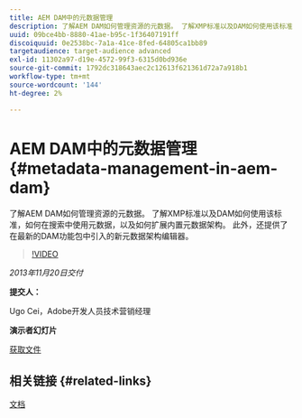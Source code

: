 ```yaml
---
title: AEM DAM中的元数据管理
description: 了解AEM DAM如何管理资源的元数据。 了解XMP标准以及DAM如何使用该标准，如何在搜索中使用元数据，以及如何扩展内置元数据架构。 此外，还提供了在最新的DAM功能包中引入的新元数据架构编辑器。
uuid: 09bce4bb-8880-41ae-b95c-1f36407191ff
discoiquuid: 0e2538bc-7a1a-41ce-8fed-64805ca1bb89
targetaudience: target-audience advanced
exl-id: 11302a97-d19e-4572-99f3-6315d0bd936e
source-git-commit: 1792dc318643aec2c12613f621361d72a7a918b1
workflow-type: tm+mt
source-wordcount: '144'
ht-degree: 2%

---
```


# AEM DAM中的元数据管理{#metadata-management-in-aem-dam}

了解AEM DAM如何管理资源的元数据。 了解XMP标准以及DAM如何使用该标准，如何在搜索中使用元数据，以及如何扩展内置元数据架构。 此外，还提供了在最新的DAM功能包中引入的新元数据架构编辑器。

>[!VIDEO](https://video.tv.adobe.com/v/19524/?quality=9)

*2013年11月20日交付*

**提交人：**

Ugo Cei，Adobe开发人员技术营销经理

**演示者幻灯片**

[获取文件](assets/metadata-management-in-aem-dam.pdf)

## 相关链接 {#related-links}

[文档](https://docs.adobe.com/content/docs/en/cq/5-6-1/dam/metadata_for_digitalassetmanagement.html)
